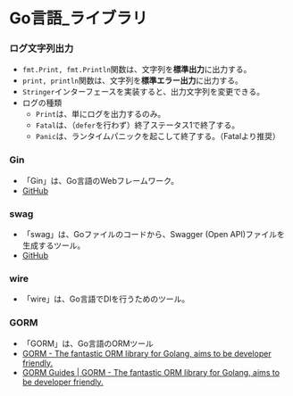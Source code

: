﻿# Go言語_ライブラリ
### ログ文字列出力
- `fmt.Print, fmt.Println`関数は、文字列を**標準出力**に出力する。
- `print, println`関数は、文字列を**標準エラー出力**に出力する。
- `Stringer`インターフェースを実装すると、出力文字列を変更できる。
- ログの種類
  - `Print`は、単にログを出力するのみ。
  - `Fatal`は、（`defer`を行わず）終了ステータス1で終了する。
  - `Panic`は、ランタイムパニックを起こして終了する。（Fatalより推奨）

### Gin
- 「Gin」は、Go言語のWebフレームワーク。
- [GitHub](https://github.com/gin-gonic/gin)

### swag
- 「swag」は、Goファイルのコードから、Swagger (Open API)ファイルを生成するツール。
- [GitHub](https://github.com/swaggo/swag)

### wire
- 「wire」は、Go言語でDIを行うためのツール。

### GORM
- 「GORM」は、Go言語のORMツール
- [GORM - The fantastic ORM library for Golang, aims to be developer friendly.](https://gorm.io/ja_JP/)
- [GORM Guides | GORM - The fantastic ORM library for Golang, aims to be developer friendly.](https://gorm.io/docs/)
